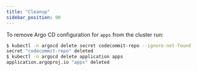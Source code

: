 ```yaml
---
title: "Cleanup"
sidebar_position: 90
---
```


To remove Argo CD configuration for `apps` from the cluster run:

```bash
$ kubectl -n argocd delete secret codecommit-repo --ignore-not-found
secret "codecommit-repo" deleted
$ kubectl -n argocd delete application apps
application.argoproj.io "apps" deleted
```
